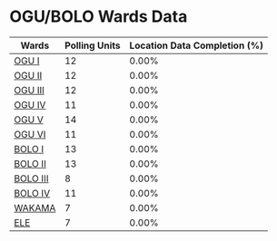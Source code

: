 
# OGU/BOLO Wards Data

| Wards | Polling Units | Location Data Completion (%) |
| ---- | ----- | ------- |
| [OGU  I](./wards/18826-ogu-i) | 12 | 0.00% |
| [OGU  II](./wards/18827-ogu-ii) | 12 | 0.00% |
| [OGU  III](./wards/18828-ogu-iii) | 12 | 0.00% |
| [OGU  IV](./wards/18829-ogu-iv) | 11 | 0.00% |
| [OGU  V](./wards/18830-ogu-v) | 14 | 0.00% |
| [OGU  VI](./wards/18831-ogu-vi) | 11 | 0.00% |
| [BOLO I](./wards/18832-bolo-i) | 13 | 0.00% |
| [BOLO II](./wards/18833-bolo-ii) | 13 | 0.00% |
| [BOLO III](./wards/18834-bolo-iii) | 8 | 0.00% |
| [BOLO  IV](./wards/18835-bolo-iv) | 11 | 0.00% |
| [WAKAMA](./wards/18836-wakama) | 7 | 0.00% |
| [ELE](./wards/18837-ele) | 7 | 0.00% |




